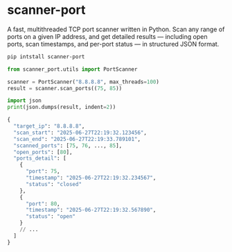 # scanner-port
A fast, multithreaded TCP port scanner written in Python. Scan any range of ports on a given IP address, and get detailed results — including open ports, scan timestamps, and per-port status — in structured JSON format.

```bash
pip intstall scanner-port
```

```python
from scanner_port.utils import PortScanner

scanner = PortScanner("8.8.8.8", max_threads=100)
result = scanner.scan_ports((75, 85))
```

```python
import json
print(json.dumps(result, indent=2))

{
  "target_ip": "8.8.8.8",
  "scan_start": "2025-06-27T22:19:32.123456",
  "scan_end": "2025-06-27T22:19:33.789101",
  "scanned_ports": [75, 76, ..., 85],
  "open_ports": [80],
  "ports_detail": [
    {
      "port": 75,
      "timestamp": "2025-06-27T22:19:32.234567",
      "status": "closed"
    },
    {
      "port": 80,
      "timestamp": "2025-06-27T22:19:32.567890",
      "status": "open"
    }
    // ...
  ]
}
```

